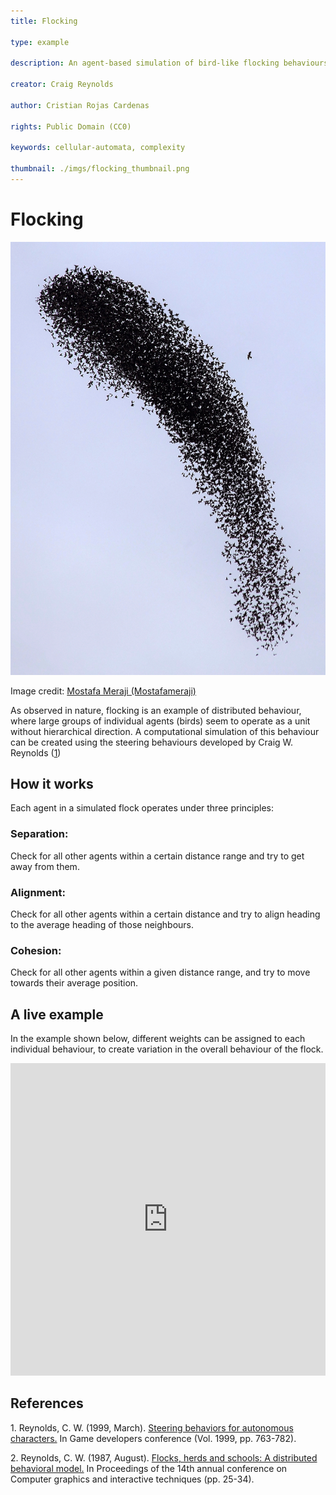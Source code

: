 ```yaml
---
title: Flocking

type: example

description: An agent-based simulation of bird-like flocking behaviours.

creator: Craig Reynolds

author: Cristian Rojas Cardenas

rights: Public Domain (CC0)

keywords: cellular-automata, complexity

thumbnail: ./imgs/flocking_thumbnail.png
---
```


# Flocking

![A flock of starlings with a nearby predator](imgs/flocking1.jpeg)

Image credit: [Mostafa Meraji (Mostafameraji)](https://commons.wikimedia.org/wiki/File:Starling_flock_with_nearby_predator.jpg)

As observed in nature, flocking is an example of distributed behaviour, where large groups of individual agents (birds) seem to operate as a unit without hierarchical direction. A computational simulation of this behaviour can be created using the steering behaviours developed by Craig W. Reynolds ([1](#1))

## How it works

Each agent in a simulated flock operates under three principles:

### Separation:

Check for all other agents within a certain distance range and try to get away from them.

### Alignment:

Check for all other agents within a certain distance and try to align heading to the average heading of those neighbours.

### Cohesion:

Check for all other agents within a given distance range, and try to move towards their average position.


## A live example

In the example shown below, different weights can be assigned to each individual behaviour, to create variation in the overall behaviour of the flock.

<iframe height="500" style="width: 100%" scrolling="no" title="Slime Mould Simulations" src="https://codesandbox.io/embed/github/GenArtRepo/flocking/tree/main/?fontsize=14&hidenavigation=1&theme=dark&module=sketch.js" frameborder="no" loading="lazy" allowtransparency="true" allowfullscreen="true"></iframe>

## References

<a name="1"></a>1. Reynolds, C. W. (1999, March). [Steering behaviors for autonomous characters.](https://citeseerx.ist.psu.edu/viewdoc/download?doi=10.1.1.86.636&rep=rep1&type=pdf) In Game developers conference (Vol. 1999, pp. 763-782).

<a name="2"></a>2. Reynolds, C. W. (1987, August). [Flocks, herds and schools: A distributed behavioral model.](http://www.naturewizard.at/papers/flocks%20-%20p25-reynolds.pdf) In Proceedings of the 14th annual conference on Computer graphics and interactive techniques (pp. 25-34).